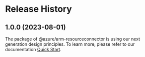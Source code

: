 # Release History
    
## 1.0.0 (2023-08-01)

The package of @azure/arm-resourceconnector is using our next generation design principles. To learn more, please refer to our documentation [Quick Start](https://aka.ms/js-track2-quickstart).
